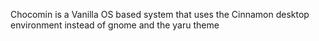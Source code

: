 Chocomin is a Vanilla OS based system that uses the Cinnamon desktop environment instead of gnome and the yaru theme